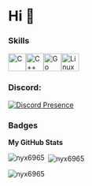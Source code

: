 Hi 👋
====================

### Skills


<p align="left">
<a href="https://docs.microsoft.com/en-us/cpp/?view=msvc-170" target="_blank" rel="noreferrer"><img src="https://raw.githubusercontent.com/danielcranney/readme-generator/main/public/icons/skills/c-colored.svg" width="36" height="36" alt="C" /></a><a href="https://docs.microsoft.com/en-us/cpp/?view=msvc-170" target="_blank" rel="noreferrer"><img src="https://raw.githubusercontent.com/danielcranney/readme-generator/main/public/icons/skills/cplusplus-colored.svg" width="36" height="36" alt="C++" /></a><a href="https://go.dev/doc/" target="_blank" rel="noreferrer"><img src="https://raw.githubusercontent.com/danielcranney/readme-generator/main/public/icons/skills/go-colored.svg" width="36" height="36" alt="Go" /></a><a href="https://www.linux.org" target="_blank" rel="noreferrer"><img src="https://raw.githubusercontent.com/danielcranney/readme-generator/main/public/icons/skills/linux-colored.svg" width="36" height="36" alt="Linux" /></a>
</p>



### Discord:

[![Discord Presence](https://lanyard.cnrad.dev/api/950269416224989224)](https://discord.com/users/950269416224989224)

### Badges

<b>My GitHub Stats</b>


<p><img align="left" src="https://github-readme-stats.vercel.app/api/top-langs?username=nyx6965&show_icons=true&locale=en&layout=compact" alt="nyx6965" /></p>

<p>&nbsp;<img align="center" src="https://github-readme-stats.vercel.app/api?username=nyx6965&show_icons=true&locale=en" alt="nyx6965" /></p>

<p><img align="center" src="https://github-readme-streak-stats.herokuapp.com/?user=nyx6965&" alt="nyx6965" /></p>
